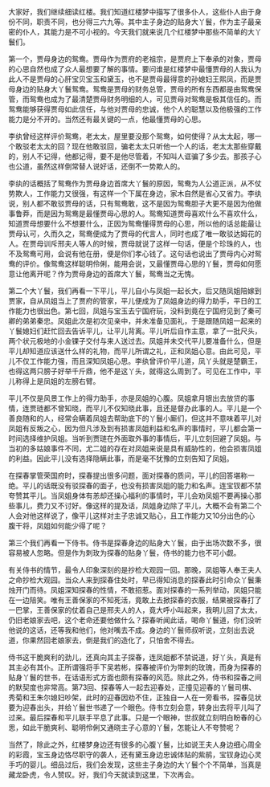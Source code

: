 
大家好，我们继续细读红楼。我们知道红楼梦中描写了很多仆人，这些仆人由于身份不同，职责不同，也分得三六九等。其中主子身边的贴身大丫鬟，作为主子最亲密的仆人，其能力是不可小视的。今天我们就来说几个红楼梦中那些不简单的大丫鬟们。

第一个，贾母身边的鸳鸯。贾母作为贾府的老祖宗，是贾府上下奉承的对象，贾母的心思自然也成了众人最想要了解的事情。要问谁是红楼梦中最懂贾母的人我认为此人不是贾母的心肝宝贝宝玉和黛玉，也不是贾母最得意的孙媳妇王熙凤，而是贾母身边的贴身大丫鬟鸳鸯。鸳鸯是贾母的财务总管，贾母的所有东西都是由鸳鸯保管，而鸳鸯也成为了最清楚贾母财务明细的人，可见贾母对鸳鸯是极其信任的。而鸳鸯能够获得贾母如此信任，与他对贾母的忠诚，他个人的聪慧以及他极强的工作能力是分不开的。当然还有最关键的一点，他最懂贾母的心思。

李纨曾经这样评价鸳鸯，老太太，屋里要没那个鸳鸯，如何使得？从太太起，哪一个敢驳老太太的回？现在他敢驳回，骗老太太只听他一个人的话，老太太那些穿戴的，别人不记得，他都记得，要不是他尽管着，不知叫人诓骗了多少去。那孩子心也公道，虽然这样倒常替人说好话，还倒不一势欺人的。

李纨的话概括了鸳鸯作为贾母身边首席大丫鬟的原因，鸳鸯为人公道正派，从不仗势欺人，工作能力又很强，有这样一个下属在身边，家木自然是省心又省力。李纨说，别人都不敢驳贾母的话，只有鸳鸯敢，这不是因为鸳鸯胆子大更不是因为他做事鲁莽，而是因为鸳鸯是最懂贾母心思的人。鸳鸯知道贾母喜欢什么不喜欢什么，知道贾母想要什么不想要什么，正因为鸳鸯懂得贾母的心思，所以他的话总能最让贾母认可，久而久之，鸳鸯便成为了贾母的代言人，同时也成了唯一敢驳达姆花的人。在贾母训斥邢夫人等人的时候，贾母就说了这样一句话，便是个珍珠的人，也不及鸳鸯可用，会说有他在册，便是你们孝心钱了。这句话也说出了贾母内心对鸳鸯的评价。像鸳鸯这样聪明伶俐，能用会说，又最懂贾母心思的丫鬟，贾母如何愿意让他离开呢？作为贾母身边的首席大丫鬟，鸳鸯当之无愧。

第二个大丫鬟，我们再看一下平儿，平儿自小与凤姐一起长大，后又随凤姐陪嫁到贾家，自从凤姐当上了贾府的管家，平儿便成为了凤姐身边的得力助手，平日的工作能力也很出色。第七回，凤姐与宝玉去宁国府玩，没料到竟在宁国府见到了秦可卿的弟弟秦忠。凤姐此次是初次见亲中，并未准备见面礼，于是跟随凤姐一起来的丫鬟媳妇们赶忙回去告诉平儿，让平儿背离。平儿听后自作主意，拿了一批尺头，两个状元极地的小金锞子交付与来人送过去。凤姐并未交代平儿要准备什么，但是平儿却知道应该送什么样的礼物，而平儿所谓之礼，正和凤姐心意。由此可见，平儿不仅工作能力强，而且深知凤姐心思。李纨曾评价平儿道，凤丫头就是楚霸王，也得这两只膀子好举千斤鼎，他不是这丫头，就得这么周到了。可见在工作中，平儿称得上是凤姐的左膀右臂。

平儿不仅是风景工作上的得力助手，亦是凤姐的心腹。凤姐拿月银出去放贷的事情，连贾琏都不曾知晓，而平儿不仅知晓此事，且还是督办此事的人。平儿是一个善良随和的人，经常会瞒着凤姐去帮助底下的丫鬟小厮们，但这并不意味着平儿对凤姐有反叛之心，因为但凡涉及到有损害凤姐利益和名声的事情时，平儿都会第一时间选择维护凤姐。当听到贾琏在外面取外事的事情后，平儿立刻回避了凤姐。与当初的多姑娘事件不同，尤二姐的存在对凤姐来说是具有威胁性的，他会损害凤姐的利益。因此平儿没有选择隐瞒此事，而是毫不犹豫的立刻告知了凤姐。

在探春掌管荣国府时，探春提出很多问题，面对探春的质问，平儿的回答堪称一绝。平儿的话既没有驳探春的面子，也没有损害凤姐的能力和名声。连宝钗都不禁夸赞其平儿。当凤姐身体有恙却还操心福利的事情时，平儿会劝凤姐不要再操心那些事儿，费力又不讨好。像这样的提及话，凤姐身边除了平儿，大概不会有第二个人会对他这样说了，像平儿这样对主子忠诚又贴心，且工作能力又10分出色的心腹干将，凤姐如何能少得了呢？

第三个我们再看一下侍书。侍书是探春身边的贴身大丫鬟，由于出场次数不多，很容易被人忽略。但是作为刺玫为探春的贴身丫鬟，侍书的能力也不可小觑。

有关侍书的情节，最令人印象深刻的是抄检大观园一回。那晚，凤姐等人奉王夫人之命抄检大观园。当众人来到探春住处时，早已得知消息的探春此时引命众丫鬟秉烛开门而待。凤姐深知探春的性情，不敢招惹。面对探春的一系列举动，凤姐只能在一边陪笑。唯有王善保家的不知死活，竟敢上去掀探春的衣服，结果被探春打了一巴掌，王善保家的仗着自己是邢夫人的人，竟大呼小叫起来，我明儿回了太太，仍旧老娘家去吧，这个老命还要他做什么？探春听闻此话，喝命丫鬟道，你们没听他说的这话，还等我和他们，他对嘴去不成。身边的丫鬟师叔听说，立刻出去说道，你果然回老娘家去，倒是我们的造化了，只怕舍不得去。

侍书这干脆爽利的劲儿，还真向其主子探春，连凤姐都不禁说道，好丫头，真是有其主必有其仆。正所谓强将手下吴若彬，探春被评价为带刺的玫瑰，而身为探春的贴身丫鬟的世书，在话语形式方面也颇有探春的风范。除此之外，侍书和探春之间的默契度也非常高。第73回、探春等人一起去迎春处，正撞见迎春的丫鬟司棋、秀菊和王朱尔媳妇吵架，此时的迎春因劝不住，正独自一人在一旁看书，探春见状要为迎春出头，并给丫鬟世书递了一个眼色。侍书立刻会意，转身出去将平儿叫了过来。最后探春和平儿联手平息了此事。只是一个眼神，世叔就立刻明白盼春的心思，如此干脆爽利、聪明伶俐又通晓主子心意的丫鬟，怎能让人不夸赞呢？

当然了，除此之外，红楼梦身边还有很多的心腹丫鬟，比如说王夫人身边细心周全的彩霞，宝玉身边恪尽职守的袭人，还有黛玉身边忠诚体贴的紫鹃，宝钗身边心灵手巧的婴儿。细品过后，我们会发现，这些主子身边的大丫鬟个个不简单，当真是藏龙卧虎，令人赞叹。好，我们今天就读到这里，下次再会。


